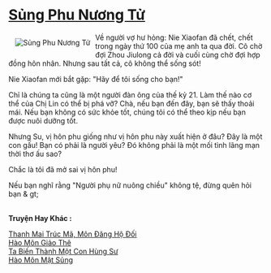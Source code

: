 <a href="https://truyentiki.com/sung-phu-nuong-tu.30564/" title="Sủng Phu Nương Tử"><h1>Sủng Phu Nương Tử</h1></a><div style="display:table"><img align="right" style="float: left; padding: 10px;" src="https://truyentiki.com/a/img/str/src/30564.jpg" alt="Sủng Phu Nương Tử">Về người vợ hư hỏng: Nie Xiaofan đã chết, chết trong ngày thứ 100 của mẹ anh ta qua đời. Cô chờ đợi Zhou Jiulong cả đời và cuối cùng chờ đợi hợp đồng hôn nhân. Nhưng sau tất cả, cô không thể sống sót! <p></p> Nie Xiaofan mới bắt gặp: "Hãy để tôi sống cho bạn!" <p></p> Chỉ là chúng ta cũng là một người đàn ông của thế kỷ 21. Làm thế nào cơ thể của Chị Lin có thể bị phá vỡ? Chà, nếu bạn đến đây, bạn sẽ thấy thoải mái. Nếu bạn không có sức khỏe tốt, chúng tôi có thể theo kịp nếu bạn được nuôi dưỡng tốt. <p></p> Nhưng Su, vị hôn phu giống như vị hôn phu này xuất hiện ở đâu? Đây là một con gấu! Bạn có phải là người yêu? Đó không phải là một mối tình lãng mạn thời thơ ấu sao? <p></p> Chắc là tôi đã mở sai vị hôn phu! <p></p> Nếu bạn nghĩ rằng "Người phụ nữ nuông chiều" không tệ, đừng quên hỏi bạn & gt;</div><p><br><b>Truyện Hay Khác :</b></p><a href="https://truyentiki.com/thanh-mai-truc-ma-mon-dang-ho-doi.30563/" alt="Thanh Mai Trúc Mã, Môn Đăng Hộ Đối">Thanh Mai Trúc Mã, Môn Đăng Hộ Đối</a><br/><a href="https://www.wattpad.com/story/227739290-ho-mn-gio-th" alt="Hào Môn Giảo Thê">Hào Môn Giảo Thê</a><br/><a href="https://truyencv2020.blogspot.com/2020/06/ta-bien-thanh-mot-con-hung-su.html" alt="Ta Biến Thành Một Con Hùng Sư">Ta Biến Thành Một Con Hùng Sư</a><br/><a href="https://github.com/nownovels/truyenhay/tree/master/truyenhay/30352/README.md" alt="Hào Môn Mật Sủng">Hào Môn Mật Sủng</a><br/>